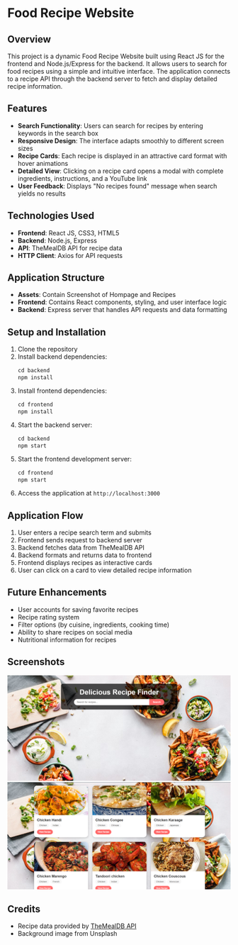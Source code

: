 # Food Recipe Website

## Overview
This project is a dynamic Food Recipe Website built using React JS for the frontend and Node.js/Express for the backend. It allows users to search for food recipes using a simple and intuitive interface. The application connects to a recipe API through the backend server to fetch and display detailed recipe information.

## Features
- **Search Functionality**: Users can search for recipes by entering keywords in the search box
- **Responsive Design**: The interface adapts smoothly to different screen sizes
- **Recipe Cards**: Each recipe is displayed in an attractive card format with hover animations
- **Detailed View**: Clicking on a recipe card opens a modal with complete ingredients, instructions, and a YouTube link
- **User Feedback**: Displays "No recipes found" message when search yields no results

## Technologies Used
- **Frontend**: React JS, CSS3, HTML5
- **Backend**: Node.js, Express
- **API**: TheMealDB API for recipe data
- **HTTP Client**: Axios for API requests

## Application Structure
- **Assets**: Contain Screenshot of Hompage and Recipes
- **Frontend**: Contains React components, styling, and user interface logic
- **Backend**: Express server that handles API requests and data formatting

## Setup and Installation
1. Clone the repository
2. Install backend dependencies:
   ```
   cd backend
   npm install
   ```
3. Install frontend dependencies:
   ```
   cd frontend
   npm install
   ```
4. Start the backend server:
   ```
   cd backend
   npm start
   ```
5. Start the frontend development server:
   ```
   cd frontend
   npm start
   ```
6. Access the application at `http://localhost:3000`

## Application Flow
1. User enters a recipe search term and submits
2. Frontend sends request to backend server
3. Backend fetches data from TheMealDB API
4. Backend formats and returns data to frontend
5. Frontend displays recipes as interactive cards
6. User can click on a card to view detailed recipe information

## Future Enhancements
- User accounts for saving favorite recipes
- Recipe rating system
- Filter options (by cuisine, ingredients, cooking time)
- Ability to share recipes on social media
- Nutritional information for recipes

## Screenshots
![Homepage](Assets/images/Hompage.png)
![Recipes](Assets/images/Recipes.png)
## Credits
- Recipe data provided by [TheMealDB API](https://www.themealdb.com/api.php)
- Background image from Unsplash